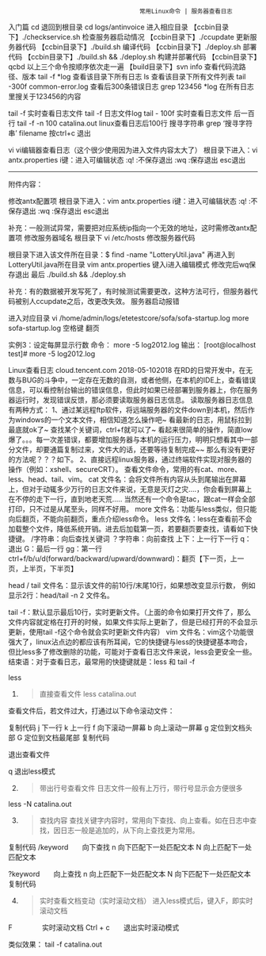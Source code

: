                                 
								         常用Linux命令 | 服务器查看日志

入门篇
cd         退回到根目录
cd logs/antinvoice  进入相应目录
【ccbin目录下】./checkservice.sh  检查服务器启动情况
【ccbin目录下】./ccupdate 更新服务器代码
【ccbin目录下】./build.sh 编译代码
【ccbin目录下】./deploy.sh 部署代码
【ccbin目录下】./build.sh && ./deploy.sh 构建并部署代码
【ccbin目录下】qcbd 以上三个命令按顺序依次走一遍
【build目录下】svn info 查看代码流路径、版本
tail -f *log 查看该目录下所有日志
ls 查看该目录下所有文件列表
tail -300f common-error.log 查看后300条错误日志
grep 123456 *log 在所有日志里搜关于123456的内容


tail -f 实时查看日志文件 tail -f 日志文件log
tail - 100f 实时查看日志文件 后一百行
tail -f -n 100 catalina.out linux查看日志后100行
搜寻字符串
grep ‘搜寻字符串’ filename
按ctrl+c 退出

vi
vi编辑器查看日志（这个很少使用因为进入文件内容太大了）
根目录下进入：vi antx.properties
i键：进入可编辑状态
:q! :不保存退出
:wq :保存退出
esc退出

---------------------------------------------------------------------------------------------------------     
附件内容：

修改antx配置项
根目录下进入：vim antx.properties
i键：进入可编辑状态
:q! :不保存退出
:wq :保存退出
esc退出

补充：一般测试异常，需要把对应系统ip指向一个无效的地址，这时需修改antx配置项
修改服务器域名
根目录下    vi /etc/hosts
修改服务器代码

根目录下进入该文件所在目录：$ find -name "LotteryUtil.java"
再进入到LotteryUtil.java所在目录
vim antx.properties
键入i进入编辑模式
修改完后wq保存退出
最后 ./build.sh && ./deploy.sh

补充：有的数据被开发写死了，有时候测试需要更改，这种方法可行，但服务器代码被别人ccupdate之后，改更改失效。
服务器启动报错

进入对应目录 vi /home/admin/logs/etetestcore/sofa/sofa-startup.log
more sofa-startup.log  空格键  翻页

实例3：设定每屏显示行数
命令： more -5 log2012.log 输出： [root@localhost test]# more -5 log2012.log

Linux查看日志
cloud.tencent.com 2018-05-102018
在RD的日常开发中，在无数与BUG的斗争中，一定存在无数的自测，或者他侧，在本机的IDE上，查看错误信息，可以看控制台输出的错误信息，但此时如果已经部署到服务器上，你在服务器运行时，发现错误反馈，那必须要读取服务器日志信息。
读取服务器日志信息有两种方式：
1、通过某远程ftp软件，将远端服务器的文件down到本机，然后作为windows的一个文本文件，相信知道怎么操作吧~ 看最新的日志，用鼠标拉到最底就ok了~ 查找某个关键词，ctrl+f就可以了~ 看起来很简单的操作，简直low爆了。。。每一次差错误，都要增加服务器与本机的运行压力，明明只想看其中一部分文件，却要通篇复制过来，文件大的话，还要等待复制完成~~ 那么有没有更好的方法呢？？？如下。
2、直接远程linux服务器，通过终端软件实现对服务器的操作（例如：xshell、secureCRT）。
查看文件命令，常用的有cat、more、less、head、tail、vim。
cat 文件名：会将文件所有内容从头到尾输出在屏幕上，但对于动辄多少万行的日志文件来说，无意是灭灯之灾....，你会看到屏幕上在不停的走下一行，直到地老天荒..... 当然还有一个命令是tac，跟cat一样会全部打印，只不过是从尾至头，同样不好用。
more 文件名：功能与less类似，但只能向后翻页，不能向前翻页，重点介绍less命令。
less 文件名：less在查看前不会加载整个文件，降低系统开销。进去后加载第一页，若要翻页要查找，请看如下快捷键。
/字符串：向后查找关键词
？字符串：向前查找
上下：上一行下一行
q：退出
G：最后一行
gg：第一行
ctrl+f/b/u/d(forward/backward/upward/downward)：翻页【下一页，上一页，上半页，下半页】

head / tail 文件名：显示该文件的前10行/末尾10行，如果想改变显示行数，
例如显示2行：head/tail -n 2 文件名。

tail -f：默认显示最后10行，实时更新文件。（上面的命令如果打开文件了，那么文件内容就定格在打开的时候，如果文件实际上更新了，但是已经打开的不会显示更新，使用tail -f这个命令就会实时更新文件内容）
vim 文件名：vim这个功能很强大了，linux沾点边的都应该有所耳闻，它的快捷键与less的快捷键基本吻合，但比less多了修改删除的功能，可能对于查看日志文件来说，less会更安全一些。
结束语：对于查看日志，最常用的快捷键就是：less 和 tail -f



less 

1. > 直接查看文件
less catalina.out
 

查看文件后，若文件过大，打通过以下命令滚动文件：

复制代码
j    下一行
k    上一行
f    向下滚动一屏幕
b    向上滚动一屏幕
g    定位到文档头部
G    定位到文档最尾部
复制代码
 

退出查看文件

q    退出less模式
 

2. > 带出行号查看文件
日志文件一般有上万行，带行号显示会方便很多

less -N catalina.out
 

3. > 查找内容
查找关键字内容时，常用向下查找、向上查看。如在日志中查找，因日志一般是追加的，从下向上查找更为常用。

复制代码
/keyword　　向下查找
n    向下匹配下一处匹配文本
N    向上匹配下一处匹配文本

?keyword　　向上查找
n    向上匹配下一处匹配文本
N    向下匹配下一处匹配文本
复制代码
 

4. > 实时查看文档变动（实时滚动文档）
进入less模式后，键入F，即实时滚动文档

F    　　　　实时滚动文档
Ctrl + c　　退出实时滚动模式

类似效果：
tail -f catalina.out
